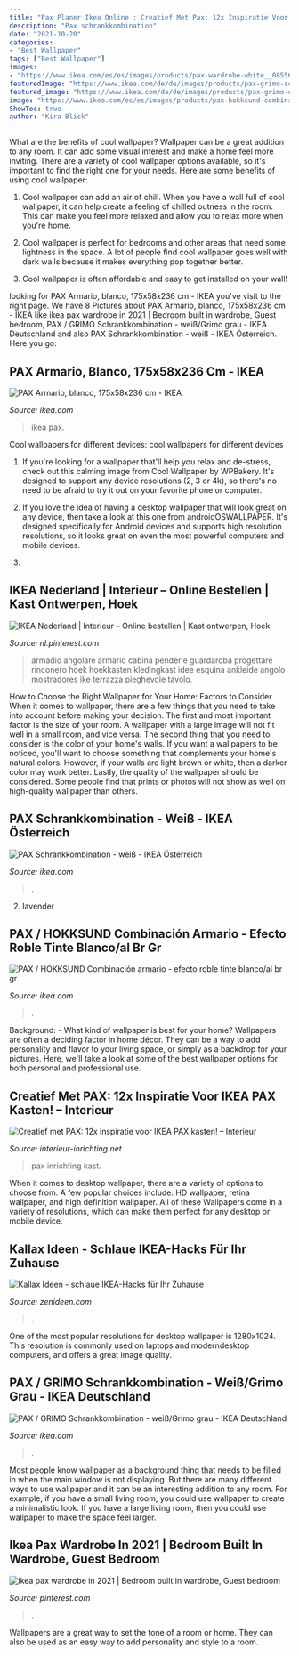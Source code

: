 ```yaml
---
title: "Pax Planer Ikea Online : Creatief Met Pax: 12x Inspiratie Voor Ikea Pax Kasten! – Interieur"
description: "Pax schrankkombination"
date: "2021-10-20"
categories:
- "Best Wallpaper"
tags: ["Best Wallpaper"]
images:
- "https://www.ikea.com/es/es/images/products/pax-wardrobe-white__0855685_PE557278_S5.JPG"
featuredImage: "https://www.ikea.com/de/de/images/products/pax-grimo-schrankkombination-weiss-grimo-grau__0913274_pe783452_s5.jpg"
featured_image: "https://www.ikea.com/de/de/images/products/pax-grimo-schrankkombination-weiss-grimo-grau__0913274_pe783452_s5.jpg"
image: "https://www.ikea.com/es/es/images/products/pax-hokksund-combinacion-armario-efecto-roble-tinte-blanco-al-br-gr-cl__0816549_pe773524_s5.jpg"
ShowToc: true
author: "Kira Blick"
---
```



What are the benefits of cool wallpaper?
Wallpaper can be a great addition to any room. It can add some visual interest and make a home feel more inviting. There are a variety of cool wallpaper options available, so it's important to find the right one for your needs. Here are some benefits of using cool wallpaper: 
1. Cool wallpaper can add an air of chill. When you have a wall full of cool wallpaper, it can help create a feeling of chilled outness in the room. This can make you feel more relaxed and allow you to relax more when you're home. 

2. Cool wallpaper is perfect for bedrooms and other areas that need some lightness in the space. A lot of people find cool wallpaper goes well with dark walls because it makes everything pop together better. 

3. Cool wallpaper is often affordable and easy to get installed on your wall!

	

		
looking for PAX Armario, blanco, 175x58x236 cm - IKEA you've visit to the right page. We have 8 Pictures about PAX Armario, blanco, 175x58x236 cm - IKEA like ikea pax wardrobe in 2021 | Bedroom built in wardrobe, Guest bedroom, PAX / GRIMO Schrankkombination - weiß/Grimo grau - IKEA Deutschland and also PAX Schrankkombination - weiß - IKEA Österreich. Here you go:
		
    
## PAX Armario, Blanco, 175x58x236 Cm - IKEA

<img loading=lazy src="https://www.ikea.com/es/es/images/products/pax-wardrobe-white__0855685_PE557278_S5.JPG" onerror="this.onerror=null;this.src='https://tse4.mm.bing.net/th?id=OIP.cUmyXZx0_LUbjee8Jb8ogQHaHa&amp;pid=15.1';" alt="PAX Armario, blanco, 175x58x236 cm - IKEA">

_Source: ikea.com_

>ikea pax. 

	

Cool wallpapers for different devices:
cool wallpapers for different devices 

1. If you're looking for a wallpaper that'll help you relax and de-stress, check out this calming image from Cool Wallpaper by WPBakery. It's designed to support any device resolutions (2, 3 or 4k), so there's no need to be afraid to try it out on your favorite phone or computer.

2. If you love the idea of having a desktop wallpaper that will look great on any device, then take a look at this one from androidOSWALLPAPER. It's designed specifically for Android devices and supports high resolution resolutions, so it looks great on even the most powerful computers and mobile devices.

3.

    
## IKEA Nederland | Interieur – Online Bestellen | Kast Ontwerpen, Hoek

<img loading=lazy src="https://i.pinimg.com/736x/95/46/77/9546772d0f6efa5bbee81ed4e048136d.jpg" onerror="this.onerror=null;this.src='https://tse1.mm.bing.net/th?id=OIP.oM11TuEp7lxE6SNu2rH1RgAAAA&amp;pid=15.1';" alt="IKEA Nederland | Interieur – Online bestellen | Kast ontwerpen, Hoek">

_Source: nl.pinterest.com_

>armadio angolare armario cabina penderie guardaroba progettare rinconero hoek hoekkasten kledingkast idee esquina ankleide angolo mostradores ike terrazza pieghevole tavolo. 

	

How to Choose the Right Wallpaper for Your Home: Factors to Consider
When it comes to wallpaper, there are a few things that you need to take into account before making your decision. The first and most important factor is the size of your room. A wallpaper with a large image will not fit well in a small room, and vice versa. 
The second thing that you need to consider is the color of your home's walls. If you want a wallpapers to be noticed, you'll want to choose something that complements your home's natural colors. However, if your walls are light brown or white, then a darker color may work better. 
Lastly, the quality of the wallpaper should be considered. Some people find that prints or photos will not show as well on high-quality wallpaper than others.

    
## PAX Schrankkombination - Weiß - IKEA Österreich

<img loading=lazy src="https://www.ikea.com/at/de/images/products/pax-wardrobe-combination-white__0840355_PE778703_S5.JPG" onerror="this.onerror=null;this.src='https://tse2.mm.bing.net/th?id=OIP.ipMo5VMkzL5weIZQW87k8gHaHa&amp;pid=15.1';" alt="PAX Schrankkombination - weiß - IKEA Österreich">

_Source: ikea.com_

>. 

	

2. lavender 

    
## PAX / HOKKSUND Combinación Armario - Efecto Roble Tinte Blanco/al Br Gr

<img loading=lazy src="https://www.ikea.com/es/es/images/products/pax-hokksund-combinacion-armario-efecto-roble-tinte-blanco-al-br-gr-cl__0816549_pe773524_s5.jpg" onerror="this.onerror=null;this.src='https://tse3.mm.bing.net/th?id=OIP.FdfReQljOR4yICfDZPxc3wHaHa&amp;pid=15.1';" alt="PAX / HOKKSUND Combinación armario - efecto roble tinte blanco/al br gr">

_Source: ikea.com_

>. 

	

Background: - What kind of wallpaper is best for your home?
Wallpapers are often a deciding factor in home décor. They can be a way to add personality and flavor to your living space, or simply as a backdrop for your pictures. Here, we'll take a look at some of the best wallpaper options for both personal and professional use.

    
## Creatief Met PAX: 12x Inspiratie Voor IKEA PAX Kasten! – Interieur

<img loading=lazy src="https://www.interieur-inrichting.net/afbeeldingen/ikea-pax-kast-inspiratie-4.jpg" onerror="this.onerror=null;this.src='https://tse2.mm.bing.net/th?id=OIP.f1Vlqi0qfdUD_7Uo38fA7wHaLH&amp;pid=15.1';" alt="Creatief met PAX: 12x inspiratie voor IKEA PAX kasten! – Interieur">

_Source: interieur-inrichting.net_

>pax inrichting kast. 

	

When it comes to desktop wallpaper, there are a variety of options to choose from. A few popular choices include: HD wallpaper, retina wallpaper, and high definition wallpaper. All of these Wallpapers come in a variety of resolutions, which can make them perfect for any desktop or mobile device. 

    
## Kallax Ideen - Schlaue IKEA-Hacks Für Ihr Zuhause

<img loading=lazy src="https://zenideen.com/wp-content/uploads/2020/08/kallax-regal-minzgruen.jpg" onerror="this.onerror=null;this.src='https://tse3.mm.bing.net/th?id=OIP.4UwPCdE6_GD8ALsNyZuRYAHaFh&amp;pid=15.1';" alt="Kallax Ideen - schlaue IKEA-Hacks für Ihr Zuhause">

_Source: zenideen.com_

>. 

	

One of the most popular resolutions for desktop wallpaper is 1280x1024. This resolution is commonly used on laptops and moderndesktop computers, and offers a great image quality.

    
## PAX / GRIMO Schrankkombination - Weiß/Grimo Grau - IKEA Deutschland

<img loading=lazy src="https://www.ikea.com/de/de/images/products/pax-grimo-schrankkombination-weiss-grimo-grau__0913274_pe783452_s5.jpg" onerror="this.onerror=null;this.src='https://tse3.mm.bing.net/th?id=OIP.9D2Oxe2Nehj42-XKYmEk1QHaHa&amp;pid=15.1';" alt="PAX / GRIMO Schrankkombination - weiß/Grimo grau - IKEA Deutschland">

_Source: ikea.com_

>. 

	

Most people know wallpaper as a background thing that needs to be filled in when the main window is not displaying. But there are many different ways to use wallpaper and it can be an interesting addition to any room. For example, if you have a small living room, you could use wallpaper to create a minimalistic look. If you have a large living room, then you could use wallpaper to make the space feel larger.

    
## Ikea Pax Wardrobe In 2021 | Bedroom Built In Wardrobe, Guest Bedroom

<img loading=lazy src="https://i.pinimg.com/736x/3d/c6/9e/3dc69ec45fbb8204afe65cc327c7d897.jpg" onerror="this.onerror=null;this.src='https://tse1.mm.bing.net/th?id=OIP.u-xzxea2dpDZt6jvt6PUdwHaJ3&amp;pid=15.1';" alt="ikea pax wardrobe in 2021 | Bedroom built in wardrobe, Guest bedroom">

_Source: pinterest.com_

>. 

	

Wallpapers are a great way to set the tone of a room or home. They can also be used as an easy way to add personality and style to a room.

